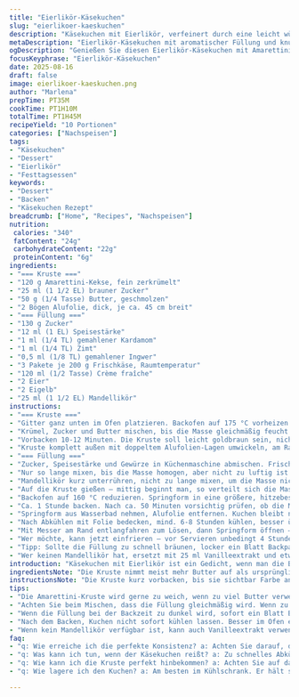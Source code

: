 ```yaml
---
title: "Eierlikör-Käsekuchen"
slug: "eierlikoer-kaeskuchen"
description: "Käsekuchen mit Eierlikör, verfeinert durch eine leicht würzige Bodenvariante aus Amarettini-Keksen, statt der traditionellen Graham-Keksbrösel. Die Füllung kombiniert Frischkäse, Crème fraîche und eine Prise Kardamom, dazu ein Spritzer Mandellikör. Das Backen in einem Wasserbad sorgt für gleichmäßige Feuchtigkeit und verhindert Risse. Die Zubereitung orientiert sich an haptischen und visuellen Signalen, nicht stur an Zeiten, um die perfekte Konsistenz zu treffen. Für mehr Aroma wird die Kruste leicht karamellisiert vorgebacken. Ein paar praktische Tipps helfen, Fallstricke zu vermeiden, wie das Nutzen von Raumtemperatur-Zutaten und das Arbeiten mit doppeltem Alufolien-Einschlag, der das Wasser draußen hält."
metaDescription: "Eierlikör-Käsekuchen mit aromatischer Füllung und knuspriger Amarettini-Kruste. Perfekt für besondere Anlässe und ein Gaumenschmaus."
ogDescription: "Genießen Sie diesen Eierlikör-Käsekuchen mit Amarettini-Kruste; ideal für jedes Fest und ein wahrer Genuss."
focusKeyphrase: "Eierlikör-Käsekuchen"
date: 2025-08-16
draft: false
image: eierlikoer-kaeskuchen.png
author: "Marlena"
prepTime: PT35M
cookTime: PT1H10M
totalTime: PT1H45M
recipeYield: "10 Portionen"
categories: ["Nachspeisen"]
tags:
- "Käsekuchen"
- "Dessert"
- "Eierlikör"
- "Festtagsessen"
keywords:
- "Dessert"
- "Backen"
- "Käsekuchen Rezept"
breadcrumb: ["Home", "Recipes", "Nachspeisen"]
nutrition: 
 calories: "340"
 fatContent: "24g"
 carbohydrateContent: "22g"
 proteinContent: "6g"
ingredients:
- "=== Kruste ==="
- "120 g Amarettini-Kekse, fein zerkrümelt"
- "25 ml (1 1/2 EL) brauner Zucker"
- "50 g (1/4 Tasse) Butter, geschmolzen"
- "2 Bögen Alufolie, dick, je ca. 45 cm breit"
- "=== Füllung ==="
- "130 g Zucker"
- "12 ml (1 EL) Speisestärke"
- "1 ml (1/4 TL) gemahlener Kardamom"
- "1 ml (1/4 TL) Zimt"
- "0,5 ml (1/8 TL) gemahlener Ingwer"
- "3 Pakete je 200 g Frischkäse, Raumtemperatur"
- "120 ml (1/2 Tasse) Crème fraîche"
- "2 Eier"
- "2 Eigelb"
- "25 ml (1 1/2 EL) Mandellikör"
instructions:
- "=== Kruste ==="
- "Gitter ganz unten im Ofen platzieren. Backofen auf 175 °C vorheizen. Springform 20 cm mit Backpapier am Boden auslegen, Ränder großzügig einfetten."
- "Krümel, Zucker und Butter mischen, bis die Masse gleichmäßig feucht ist. In die Form drücken - nicht zu dünn und auch an den lower Drittel der Seitenwände."
- "Vorbacken 10-12 Minuten. Die Kruste soll leicht goldbraun sein, nicht zu dunkel. Abkühlen lassen. Ränder erneut einfetten, damit Käsekuchen später nicht anklebt."
- "Kruste komplett außen mit doppeltem Alufolien-Lagen umwickeln, am Rand überstehen lassen, damit kein Wasser rein."
- "=== Füllung ==="
- "Zucker, Speisestärke und Gewürze in Küchenmaschine abmischen. Frischkäse stückweise hinzufügen, dann Crème fraîche, Eier und Eigelb."
- "Nur so lange mixen, bis die Masse homogen, aber nicht zu luftig ist. Spachtel nutzen, um Reste von der Wand zu kratzen – wichtig für gleichmäßiges Backbild."
- "Mandellikör kurz unterrühren, nicht zu lange mixen, um die Masse nicht zu erwärmen."
- "Auf die Kruste gießen – mittig beginnt man, so verteilt sich die Masse von selbst."
- "Backofen auf 160 °C reduzieren. Springform in eine größere, hitzebeständige Form stellen. Vorsichtig heißes Wasser bis zur Halbhohe der Springform einfüllen, das rasselt leise beim Eingießen."
- "Ca. 1 Stunde backen. Nach ca. 50 Minuten vorsichtig prüfen, ob die Mitte nur leicht wackelt, nicht flüssig. Thermometer 65 °C ansetzen, wenn erreicht, rausnehmen."
- "Springform aus Wasserbad nehmen, Alufolie entfernen. Kuchen bleibt nun noch ca. 1 Stunde bei Raumtemperatur - nicht zu schnell abkühlen lassen, um Risse zu vermeiden."
- "Nach Abkühlen mit Folie bedecken, mind. 6-8 Stunden kühlen, besser über Nacht. Mindestens 4 Stunden vor Servieren aus Kühlschrank nehmen."
- "Mit Messer am Rand entlangfahren zum Lösen, dann Springform öffnen – Boden oder Rand kleine Hilfe mit Spatel bei Bedarf."
- "Wer möchte, kann jetzt einfrieren – vor Servieren unbedingt 4 Stunden temperieren."
- "Tipp: Sollte die Füllung zu schnell bräunen, locker ein Blatt Backpapier auflegen ab 40 Minuten Backzeit."
- "Wer keinen Mandellikör hat, ersetzt mit 25 ml Vanilleextrakt und etwas Amaretto – gibt Tiefe ohne zu dominant zu sein."
introduction: "Käsekuchen mit Eierlikör ist ein Gedicht, wenn man die Balance zwischen cremiger Füllung und knuspriger Kruste trifft. Habe oft erlebt, wie zu viel Flüssigkeit den Boden durchweicht – deshalb benutze ich Amarettini statt Graham Cracker für mehr Biss und Aroma. Mandellikör bringt eine nussige Note, die Eierlikör ersetzt. Backen im Wasserbad ist Pflicht; Gefummel mit Alufolie um den Rand verhindert plötzliches Eindringen von Wasser und hält den Kuchen kompakt. Nicht stur auf Zeiten gucken, sondern die Mitte beobachten und an Lebensmitteln riechen: Ist die Oberfläche fast matt, die Mitte nur leicht gewackelt? Dann ist die Zeit gekommen. Der Aufwand lohnt sich."
ingredientsNote: "Die Kruste nimmt meist mehr Butter auf als ursprünglich gedacht – lieber vorsichtig, sonst schmeckt sie pampig. Amarettini-Kekse sind intensiver und bringen durch Mandeln einen schönen Kontrapunkt zur süßen Käsemasse. Ich empfehle, Frischkäse und Crème fraîche mindestens 2 Stunden vorher aus dem Kühlschrank zu nehmen; alles muss homogen sein. Speisestärke sorgt für den nötigen Halt, bei der Würzmischung lassen sich Kardamom und Ingwer verstellen. Mandellikör kann durch Haselnuss- oder Orangenlikör ersetzt werden – andere Aromen als die Klassiker arbeiten hier wunderbar."
instructionsNote: "Die Kruste kurz vorbacken, bis sie sichtbar Farbe annimmt, sonst zerfällt der Kuchen beim Schneiden. Seiten der Form komplett einfetten, sogar doppelt – Käsekuchen klebt gerne. Beim Füllen Spatel bereit halten, um Masse mehrfach von Rand zu kratzen. Das Wasserbad ist essenziell; Wasser sollte heiß sein, aber nicht kochen. Am besten backt man auf der untersten Schiene; oben wird es zu schnell heiß. Kein hektisches Öffnen der Ofentür! Ein dünnes Messer hilft zum Lösen nach dem Backen – so reisst der Kuchen nicht auseinander. Nach dem Backen abkühlen lassen, kurz lüften, sonst schlägt Kondenswasser auf die Oberfläche. Lange Kälte reift Aromen und verbessert die Textur."
tips:
- "Die Amarettini-Kruste wird gerne zu weich, wenn zu viel Butter verwendet. Lieber schrittweise Butter hinzufügen. Die Kruste soll knackig sein. Achten Sie darauf, nicht zu viel Feuchtigkeit hinein zu lassen."
- "Achten Sie beim Mischen, dass die Füllung gleichmäßig wird. Wenn zu viel Luft hinein kommt, wird der Kuchen beim Backen ungleichmäßig. Nutzen Sie einen Spatel, um am Rand zu arbeiten und alles gut zu vermengen."
- "Wenn die Füllung bei der Backzeit zu dunkel wird, sofort ein Blatt Backpapier darauflegen. Das verhindert ein Anbrennen und hilft, die Farbe schön gleichmäßig zu halten. Konzentrieren Sie sich dabei auf die Oberflächenfarbe."
- "Nach dem Backen, Kuchen nicht sofort kühlen lassen. Besser im Ofen etwas lüften - das verhindert Risse, die durch plötzliche Temperaturwechsel entstehen. Geduld bringt den besten Käsekuchen."
- "Wenn kein Mandellikör verfügbar ist, kann auch Vanilleextrakt verwendet werden. Geben Sie dann etwas Amaretto dazu. Das ergänzt die Aromen und sorgt für den nötigen Geschmack."
faq:
- "q: Wie erreiche ich die perfekte Konsistenz? a: Achten Sie darauf, dass alle Zutaten Raumtemperatur haben. Arbeiten Sie in kleinen Schritten, damit alles gut vermischt ist. Riechen Sie an der Masse; wenn sie süßlich ohne Schwere ist, ist alles gut."
- "q: Was kann ich tun, wenn der Käsekuchen reißt? a: Zu schnelles Abkühlen ist oft der Schuldige. Lassen Sie ihn erst im Ofen kühlen. Lange Kälte im Kühlschrank hilft auch, Aromen entwickeln sich besser."
- "q: Wie kann ich die Kruste perfekt hinbekommen? a: Achten Sie auf das Verhältnis von Keks zu Butter. Zu viel Butter macht die Kruste weich. Wenn sie nach dem Backen bricht, war sie nicht lange genug im Ofen. Höhere Temperaturen helfen."
- "q: Wie lagere ich den Kuchen? a: Am besten im Kühlschrank. Er hält sich 4-5 Tage. Sollte er länger halten, einfrieren und vor dem Servieren temperieren. Kälte verstärkt die Aromen enorm."

---
```


